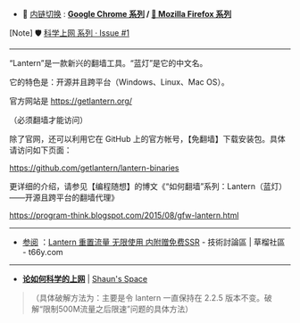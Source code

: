 - 🔄 [内链切换](https://github.com/inchoong/go/tree/master/GFW/Lantern) : **[Google Chrome 系列](https://github.com/taoste/Hello-World/tree/master/Tools/Google%20Chrome) / 
[🦊 Mozilla Firefox 系列](https://github.com/taoste/Hello-World/tree/master/Tools/Mozilla%20Firefox)**


[Note] 🛡️ [科学上网 系列 · Issue #1](https://github.com/taoste/taoste.github.io/issues/1) 

-------------------------------------------------------------------

“Lantern”是一款新兴的翻墙工具。“蓝灯”是它的中文名。

它的特色是：开源并且跨平台（Windows、Linux、Mac OS）。

官方网站是 https://getlantern.org/

（必须翻墙才能访问） 

除了官网，还可以利用它在 GitHub 上的官方帐号，【免翻墙】下载安装包。具体请访问如下页面：

https://github.com/getlantern/lantern-binaries

更详细的介绍，请参见【编程随想】的博文《“如何翻墙”系列：Lantern（蓝灯）——开源且跨平台的翻墙代理》

https://program-think.blogspot.com/2015/08/gfw-lantern.html

--------------------------------------------------------------

- [参阅](RRS.md) ：[Lantern 重置流量 无限使用 内附赠免费SSR](https://t66y.com/htm_data/7/1809/3277866.html) - 技術討論區 | 草榴社區 - t66y.com

--------------------------------------------------------------

- [**论如何科学的上网**](https://cniter.github.io/posts/df943c4f.html) | [Shaun's Space](https://cniter.github.io/)  
> （具体破解方法为：主要是令 lantern 一直保持在 2.2.5 版本不变。破解“限制500M流量之后限速”问题的具体方法）
